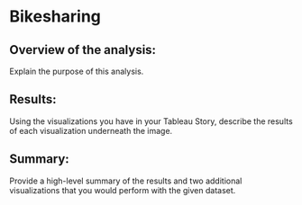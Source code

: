 # Bikesharing

## Overview of the analysis: 

Explain the purpose of this analysis.

## Results: 

Using the visualizations you have in your Tableau Story, describe the results of each visualization underneath the image.

## Summary: 

Provide a high-level summary of the results and two additional visualizations that you would perform with the given dataset.
